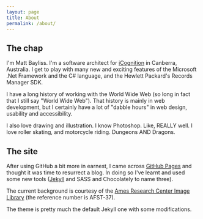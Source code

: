 ```yaml
---
layout: page
title: About
permalink: /about/
---
```


## The chap

I'm Matt Bayliss. I'm a software architect for [iCognition](http://www.icognition.com.au) in Canberra, Australia. I get to play with many new and exciting features of the Microsoft .Net Framework and the C# language, and the Hewlett Packard's Records Manager SDK.

I have a long history of working with the World Wide Web (so long in fact that I still say "World Wide Web"). That history is mainly in web development, but I certainly have a lot of "dabble hours" in web design, usability and accessibility.

I also love drawing and illustration. I know Photoshop. Like, REALLY well. I love roller skating, and motorcycle riding. Dungeons AND Dragons.

## The site

After using GitHub a bit more in earnest, I came across [GitHub Pages](https://pages.github.com/) and thought it was time to resurrect a blog. In doing so I've learnt and used some new tools ([Jekyll](http://jekyllrb.com/ "jekyllrb.com") and SASS and Chocolately to name three).

The current background is courtesy of the [Ames Research Center Image Library](https://archive.org/details/amesresearchcenterimagelibrary) (the reference number is AFST-37).

The theme is pretty much the default Jekyll one with some modifications.

